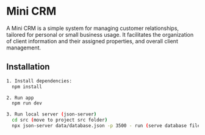 # Mini CRM

A Mini CRM is a simple system for managing customer relationships, tailored for personal or small business usage. It facilitates the organization of client information and their assigned properties, and overall client management.

## Installation

```bash
1. Install dependencies:
  npm install

2. Run app
  npm run dev

3. Run local server (json-server)
  cd src (move to project src folder)
  npx json-server data/database.json -p 3500 - run (serve database files)

```
